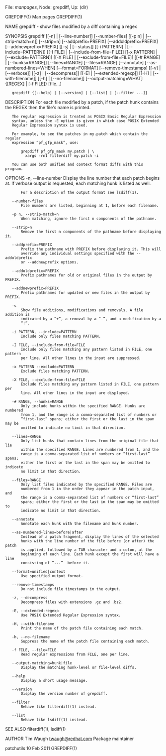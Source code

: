 File: *manpages*,  Node: grepdiff,  Up: (dir)

GREPDIFF(1)                        Man pages                       GREPDIFF(1)



NAME
       grepdiff - show files modified by a diff containing a regex

SYNOPSIS
       grepdiff [[-n] | [--line-number]] [--number-files] [[-p n] |
                [--strip-match=n]] [--strip=n] [--addprefix=PREFIX]
                [--addoldprefix=PREFIX] [--addnewprefix=PREFIX] [[-s] |
                [--status]] [[-i PATTERN] | [--include=PATTERN]] [[-I FILE] |
                [--include-from-file=FILE]] [[-x PATTERN] |
                [--exclude=PATTERN]] [[-X FILE] | [--exclude-from-file=FILE]]
                [[-# RANGE] | [--hunks=RANGE]] [--lines=RANGE] [--files=RANGE]
                [--annotate] [--as-numbered-lines=WHEN] [--format=FORMAT]
                [--remove-timestamps] [[-v] | [--verbose]] [[-z] |
                [--decompress]] [[-E] | [--extended-regexp]] [[-H] |
                [--with-filename]] [[-h] | [--no-filename]]
                [--output-matching=WHAT] {[REGEX] | [-f FILE]} [file...]

       grepdiff {[--help] | [--version] | [--list] | [--filter ...]}

DESCRIPTION
       For each file modified by a patch, if the patch hunk contains the REGEX
       then the file's name is printed.

       The regular expression is treated as POSIX Basic Regular Expression
       syntax, unless the -E option is given in which case POSIX Extended
       Regular Expression syntax is used.

       For example, to see the patches in my.patch which contain the regular
       expression “pf_gfp_mask”, use:

           grepdiff pf_gfp_mask my.patch | \
             xargs -rn1 filterdiff my.patch -i

       You can use both unified and context format diffs with this program.

OPTIONS
       -n, --line-number
           Display the line number that each patch begins at. If verbose
           output is requested, each matching hunk is listed as well.

           For a description of the output format see lsdiff(1).

       --number-files
           File numbers are listed, beginning at 1, before each filename.

       -p n, --strip-match=n
           When matching, ignore the first n components of the pathname.

       --strip=n
           Remove the first n components of the pathname before displaying it.

       --addprefix=PREFIX
           Prefix the pathname with PREFIX before displaying it. This will
           override any individual settings specified with the --addoldprefix
           or --addnewprefix options.

       --addoldprefix=PREFIX
           Prefix pathnames for old or original files in the output by PREFIX.

       --addnewprefix=PREFIX
           Prefix pathnames for updated or new files in the output by PREFIX.

       -s
           Show file additions, modifications and removals. A file addition is
           indicated by a “+”, a removal by a “-”, and a modification by a
           “!”.

       -i PATTERN, --include=PATTERN
           Include only files matching PATTERN.

       -I FILE, --include-from-file=FILE
           Include only files matching any pattern listed in FILE, one pattern
           per line. All other lines in the input are suppressed.

       -x PATTERN --exclude=PATTERN
           Exclude files matching PATTERN.

       -X FILE, --exclude-from-file=FILE
           Exclude files matching any pattern listed in FILE, one pattern per
           line. All other lines in the input are displayed.

       -# RANGE, --hunks=RANGE
           Only include hunks within the specified RANGE. Hunks are numbered
           from 1, and the range is a comma-separated list of numbers or
           “first-last” spans; either the first or the last in the span may be
           omitted to indicate no limit in that direction.

       --lines=RANGE
           Only list hunks that contain lines from the original file that lie
           within the specified RANGE. Lines are numbered from 1, and the
           range is a comma-separated list of numbers or “first-last” spans;
           either the first or the last in the span may be omitted to indicate
           no limit in that direction.

       --files=RANGE
           Only list files indicated by the specified RANGE. Files are
           numbered from 1 in the order they appear in the patch input, and
           the range is a comma-separated list of numbers or “first-last”
           spans; either the first or the last in the span may be omitted to
           indicate no limit in that direction.

       --annotate
           Annotate each hunk with the filename and hunk number.

       --as-numbered-lines=before|after
           Instead of a patch fragment, display the lines of the selected
           hunks with the line number of the file before (or after) the patch
           is applied, followed by a TAB character and a colon, at the
           beginning of each line. Each hunk except the first will have a line
           consisting of “...”  before it.

       --format=unified|context
           Use specified output format.

       --remove-timestamps
           Do not include file timestamps in the output.

       -z, --decompress
           Decompress files with extensions .gz and .bz2.

       -E, --extended-regexp
           Use POSIX Extended Regular Expression syntax.

       -H, --with-filename
           Print the name of the patch file containing each match.

       -h, --no-filename
           Suppress the name of the patch file containing each match.

       -f FILE, --file=FILE
           Read regular expressions from FILE, one per line.

       --output-matching=hunk|file
           Display the matching hunk-level or file-level diffs.

       --help
           Display a short usage message.

       --version
           Display the version number of grepdiff.

       --filter
           Behave like filterdiff(1) instead.

       --list
           Behave like lsdiff(1) instead.

SEE ALSO
       filterdiff(1), lsdiff(1)

AUTHOR
       Tim Waugh <twaugh@redhat.com>
           Package maintainer



patchutils                        10 Feb 2011                      GREPDIFF(1)
